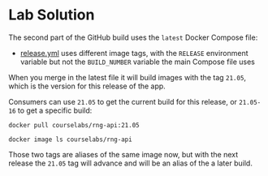 # Lab Solution

The second part of the GitHub build uses the `latest` Docker Compose file:

- [release.yml](./rng/release.yml) uses different image tags, with the `RELEASE` environment variable but not the `BUILD_NUMBER` variable the main Compose file uses

When you merge in the latest file it will build images with the tag `21.05`, which is the version for this release of the app.

Consumers can use `21.05` to get the current build for this release, or `21.05-16` to get a specific build:

```
docker pull courselabs/rng-api:21.05

docker image ls courselabs/rng-api
```

Those two tags are aliases of the same image now, but with the next release the `21.05` tag will advance and will be an alias of the a later build.